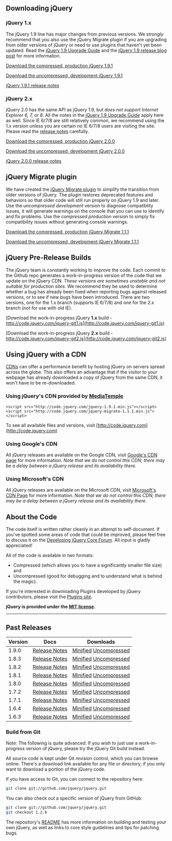 <script>
{
	"title": "Download jQuery",
	"pageTemplate": "page-contentfull.php",
	"customFields": [
		{ "key": "hide_title", "value": 1 }
	]
}
</script>

## Downloading jQuery

### jQuery 1.x

The jQuery 1.9 line has major changes from previous versions. We _strongly_
recommend that you also use the jQuery Migrate plugin if you are upgrading from
older versions of jQuery or need to use plugins that haven't yet been updated.
Read the [jQuery 1.9 Upgrade Guide](http://jquery.com/upgrade-guide/1.9/)
and the [jQuery 1.9 release blog post](http://blog.jquery.com/2013/01/15/jquery-1-9-final-jquery-2-0-beta-migrate-final-released/)
for more information.

[Download the compressed, production jQuery 1.9.1](http://code.jquery.com/jquery-1.9.1.min.js)

[Download the uncompressed, development jQuery 1.9.1](http://code.jquery.com/jquery-1.9.1.js)

[jQuery 1.9.1 release notes](http://blog.jquery.com/2013/02/04/jquery-1-9-1-released/)

### jQuery 2.x

jQuery 2.0 has the same API as jQuery 1.9, but <em>does not support Internet Explorer 6, 7, or 8</em>.
All the notes in the [jQuery 1.9 Upgrade Guide](http://jquery.com/upgrade-guide/1.9/) apply here as well.
Since IE 6/7/8 are still relatively common, we recommend using the 1.x version unless you
are certain no IE 6/7/8 users are visiting the site.
Please read the [release notes](http://blog.jquery.com/2013/04/18/jquery-2-0-released/) carefully.

[Download the compressed, production jQuery 2.0.0](http://code.jquery.com/jquery-2.0.0.min.js)

[Download the uncompressed, development jQuery 2.0.0](http://code.jquery.com/jquery-2.0.0.js)

[jQuery 2.0.0 release notes](http://blog.jquery.com/2013/04/18/jquery-2-0-released/)

## jQuery Migrate plugin

We have created the [jQuery Migrate
plugin](http://github.com/jquery/jquery-migrate/#readme)
to simplify the transition from older versions of jQuery.
The plugin restores deprecated features and behaviors so that older code will
still run properly on jQuery 1.9 and later.
Use the _uncompressed development_ version to diagnose compatiblity issues,
it will generate warnings on the console that you can use to identify
and fix problems.
Use the _compressed production_ version to simply fix compatibility issues
without generating console warnings.

[Download the compressed, production jQuery Migrate 1.1.1](http://code.jquery.com/jquery-migrate-1.1.1.min.js)

[Download the uncompressed, development jQuery Migrate 1.1.1](http://code.jquery.com/jquery-migrate-1.1.1.js)

## jQuery Pre-Release Builds

The jQuery team is constantly working to improve the code. Each commit to the Github repo generates a work-in-progress version of the code that we update on the jQuery CDN. _These versions are sometimes unstable and not suitable for production sites._ We recommend they be used to determine whether a bug has already been fixed when reporting bugs against released versions, or to see if new bugs have been introduced. There are two versions, one for the 1.x branch (supports IE 6/7/8) and one for the 2.x branch (not for use with old IE).

[Download the work-in-progress jQuery **1.x** build - http://code.jquery.com/jquery-git1.js](http://code.jquery.com/jquery-git1.js)

[Download the work-in-progress jQuery **2.x** build - http://code.jquery.com/jquery-git2.js](http://code.jquery.com/jquery-git2.js)

## Using jQuery with a CDN

[CDNs](http://en.wikipedia.org/wiki/Content_delivery_network) can offer a performance benefit by hosting jQuery on servers spread across the globe. This also offers an advantage that
if the visitor to your webpage has already downloaded a copy of jQuery from the same CDN, it won't have to be re-downloaded.

### Using jQuery's CDN provided by [MediaTemple](http://mediatemple.net)

```
<script src="http://code.jquery.com/jquery-1.9.1.min.js"></script>
<script src="http://code.jquery.com/jquery-migrate-1.1.1.min.js"></script>
```

To see all available files and versions, visit [http://code.jquery.com](http://code.jquery.com)

### Using Google's CDN

All jQuery releases are available on the Google CDN, visit [Google's CDN page](http://code.google.com/apis/ajaxlibs/documentation/index.html#jquery) for more information. *Note that we do not control this CDN; there may be a delay between a jQuery release and its availability there.*

### Using Microsoft's CDN

All jQuery releases are available on the Microsoft CDN, visit [Microsoft's CDN Page](http://www.asp.net/ajaxlibrary/cdn.ashx) for more information. *Note that we do not control this CDN; there may be a delay between a jQuery release and its availability there.*

## About the Code

The code itself is written rather cleanly in an attempt to self-document. If you've spotted some areas of code that could be improved, please feel free to discuss it on the [Developing jQuery Core Forum](https://forum.jquery.com/developing-jquery-core). All input is gladly appreciated!

All of the code is available in two formats:

* Compressed (which allows you to have a significantly smaller file size) and</li>
* Uncompressed (good for debugging and to understand what is behind the magic).</li>

If you're interested in downloading Plugins developed by jQuery contributors, please visit the <a href="http://plugins.jquery.com/">Plugins site</a>.

**jQuery is provided under the <a href="http://jquery.org/license/">MIT license</a>.**

***

## Past Releases

<table>
	<thead><tr><th>Version</th><th>Docs</th><th>Downloads</th></tr></thead>
	<tbody>
		<tr><td>1.9.0</td><td><a href="http://blog.jquery.com/2013/01/15/jquery-1-9-final-jquery-2-0-beta-migrate-final-released/">Release Notes</a></td><td><a href="http://code.jquery.com/jquery-1.9.0.min.js">Minified</a> <a href="http://code.jquery.com/jquery-1.9.0.js">Uncompressed</a></td></tr>
		<tr><td>1.8.3</td><td><a href="http://blog.jquery.com/2012/11/13/jquery-1-8-3-released/">Release Notes</a></td><td><a href="http://code.jquery.com/jquery-1.8.3.min.js">Minified</a> <a href="http://code.jquery.com/jquery-1.8.3.js">Uncompressed</a></td></tr>
		<tr><td>1.8.2</td><td><a href="http://blog.jquery.com/2012/09/20/jquery-1-8-2-released/">Release Notes</a></td><td><a href="http://code.jquery.com/jquery-1.8.2.min.js">Minified</a> <a href="http://code.jquery.com/jquery-1.8.2.js">Uncompressed</a></td></tr>
		<tr><td>1.8.1</td><td><a href="http://blog.jquery.com/2012/08/30/jquery-1-8-1-released/">Release Notes</a></td><td><a href="http://code.jquery.com/jquery-1.8.1.min.js">Minified</a> <a href="http://code.jquery.com/jquery-1.8.1.js">Uncompressed</a></td></tr>
		<tr><td>1.8.0</td><td><a href="http://blog.jquery.com/2012/08/09/jquery-1-8-released/">Release Notes</a></td><td><a href="http://code.jquery.com/jquery-1.8.0.min.js">Minified</a> <a href="http://code.jquery.com/jquery-1.8.0.js">Uncompressed</a></td></tr>
		<tr><td>1.7.2</td><td><a href="http://blog.jquery.com/2012/03/21/jquery-1-7-2-released/">Release Notes</a></td><td><a href="http://code.jquery.com/jquery-1.7.2.min.js">Minified</a> <a href="http://code.jquery.com/jquery-1.7.2.js">Uncompressed</a></td></tr>
		<tr><td>1.7.1</td><td><a href="http://blog.jquery.com/2011/11/21/jquery-1-7-1-released/">Release Notes</a></td><td><a href="http://code.jquery.com/jquery-1.7.1.min.js">Minified</a> <a href="http://code.jquery.com/jquery-1.7.1.js">Uncompressed</a></td></tr>
		<tr><td>1.6.4</td><td><a href="http://blog.jquery.com/2011/09/12/jquery-1-6-4-released/">Release Notes</a></td><td><a href="http://code.jquery.com/jquery-1.6.4.min.js">Minified</a> <a href="http://code.jquery.com/jquery-1.6.4.js">Uncompressed</a></td></tr>
		<tr><td>1.6.3</td><td><a href="http://blog.jquery.com/2011/09/01/jquery-1-6-3-released/">Release Notes</a></td><td><a href="http://code.jquery.com/jquery-1.6.3.min.js">Minified</a> <a href="http://code.jquery.com/jquery-1.6.3.js">Uncompressed</a></td></tr>
	</tbody>
</table>

### Build from Git
*Note:* The following is quite advanced. If you wish to just use a work-in-progress version of jQuery, please try the jQuery Git build instead.

All source code is kept under Git revision control, which you can browse online. There's a download link available for any file or directory, if you only want to download a portion of the jQuery code.

If you have access to Git, you can connect to the repository here:

``` bash
git clone git://github.com/jquery/jquery.git
```

You can also check out a specific version of jQuery from GitHub:

``` bash
git clone git://github.com/jquery/jquery.git
git checkout 1.2.6
```

The repository's <a href="https://github.com/jquery/jquery/blob/master/README.md">README</a> has more information on building and testing your own jQuery, as well as links to core style guidelines and tips for patching bugs.
